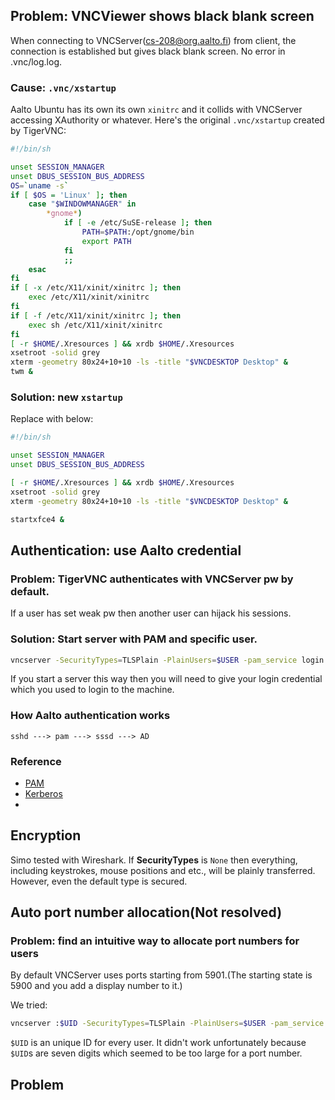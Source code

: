 ## Problem: VNCViewer shows black blank screen
When connecting to VNCServer(cs-208@org.aalto.fi) from client, the connection is established but gives black blank screen.
No error in .vnc/log.log.

### Cause: `.vnc/xstartup`
Aalto Ubuntu has its own its own `xinitrc` and  it collids with VNCServer accessing XAuthority or whatever.
Here's the original `.vnc/xstartup` created by TigerVNC:
```bash
#!/bin/sh

unset SESSION_MANAGER
unset DBUS_SESSION_BUS_ADDRESS
OS=`uname -s`
if [ $OS = 'Linux' ]; then
    case "$WINDOWMANAGER" in
        *gnome*)
            if [ -e /etc/SuSE-release ]; then
                PATH=$PATH:/opt/gnome/bin
                export PATH
            fi
            ;;
    esac
fi
if [ -x /etc/X11/xinit/xinitrc ]; then
    exec /etc/X11/xinit/xinitrc
fi
if [ -f /etc/X11/xinit/xinitrc ]; then
    exec sh /etc/X11/xinit/xinitrc
fi
[ -r $HOME/.Xresources ] && xrdb $HOME/.Xresources
xsetroot -solid grey
xterm -geometry 80x24+10+10 -ls -title "$VNCDESKTOP Desktop" &
twm &
```

### Solution: new `xstartup`
Replace with below:
```bash
#!/bin/sh

unset SESSION_MANAGER
unset DBUS_SESSION_BUS_ADDRESS

[ -r $HOME/.Xresources ] && xrdb $HOME/.Xresources
xsetroot -solid grey
xterm -geometry 80x24+10+10 -ls -title "$VNCDESKTOP Desktop" &

startxfce4 &
```

## Authentication: use Aalto credential
### Problem: TigerVNC authenticates with VNCServer pw by default.
If a user has set weak pw then another user can hijack his sessions.

### Solution: Start server with PAM and specific user.
```bash
vncserver -SecurityTypes=TLSPlain -PlainUsers=$USER -pam_service login -desktop $HOSTNAME
```
If you start a server this way then you will need to give your login credential which you used to login to the machine.

### How Aalto authentication works
```
sshd ---> pam ---> sssd ---> AD 
```


### Reference
- [PAM](https://access.redhat.com/documentation/en-US/Red_Hat_Enterprise_Linux/6/html/Managing_Smart_Cards/Pluggable_Authentication_Modules.html)
- [Kerberos](https://access.redhat.com/documentation/en-US/Red_Hat_Enterprise_Linux/6/html/Managing_Smart_Cards/Using_Kerberos.html)
- []()

   
## Encryption
Simo tested with Wireshark. If **SecurityTypes** is `None` then everything, including keystrokes, mouse positions and etc., will be plainly transferred. However, even the default type is secured.


## Auto port number allocation(Not resolved)
### Problem: find an intuitive way to allocate port numbers for users
By default VNCServer uses ports starting from 5901.(The starting state is 5900 and you add a display number to it.)

We tried:
```bash
vncserver :$UID -SecurityTypes=TLSPlain -PlainUsers=$USER -pam_service login -desktop $HOSTNAME
```
`$UID` is an unique ID for every user. It didn't work unfortunately because `$UID`s are seven digits which seemed to be too large for a port number.

## Problem
```bash
```




